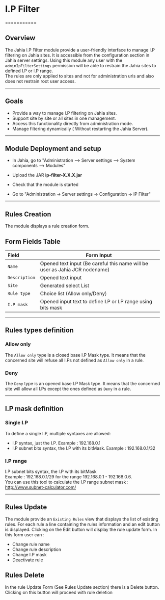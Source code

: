 # I.P Filter
===========

## Overview
The Jahia I.P Filter module provide a user-friendly interface to manage I.P filtering on Jahia sites.
It is accessible from the configuration section in Jahia server settings.
Using this module any user with the `adminIpFilterSettings` permission will be able to restrain the Jahia sites to defined I.P or I.P range.<br/>The rules are only applied to sites and not for administration urls and also does not restrain root user access.

---
## Goals
- Provide a way to manage I.P filtering on Jahia sites.
- Support site by site or all sites in one management.
- Access this functionality directly from administration mode.
- Manage filtering dynamically ( Without restarting the Jahia Server).

---
## Module Deployment and setup
- In Jahia, go to "Administration --> Server settings --> System components --> Modules"
- Upload the JAR **ip-filter-X.X.X.jar**
- Check that the module is started

- Go to "Administration -> Server settings -> Configuration -> IP Filter"
---

## Rules Creation

The module displays a rule creation form.

## Form Fields Table

| Field                       | Form Input                  |
| :-------------------------- | --------------------------- |
| `Name`                        | Opened text input (Be careful this name will be user as Jahia JCR nodename) |
| `Description`                 | Opened text input           |
| `Site`                        | Generated select List       |
| `Rule type`                   | Choice list (Allow only/Deny)   |
| `I.P mask`                    | Opened input text to define I.P or I.P range using bits mask    |

---
## Rules types definition
### Allow only
The `Allow only` type is a closed base I.P Mask type.
It means that the concerned site will refuse all I.Ps not defined as `Allow only` in a rule.
### Deny
The `Deny` type is an opened base I.P Mask type.
It means that the concerned site will allow all I.Ps except the ones defined as `Deny` in a rule.

---
## I.P mask definition
### Single I.P
To define a single I.P, multiple syntaxes are allowed:
- I.P syntax, just the I.P. Example : 192.168.0.1
- I.P subnet bits syntax, the I.P with its bitMask. Example : 192.168.0.1/32
### I.P range
I.P subnet bits syntax, the I.P with its bitMask<br/>Example : 192.168.0.1/29 for the range 192.168.0.1 - 192.168.0.6.<br/>You can use this tool to calculate the I.P range subnet mask : http://www.subnet-calculator.com/

---

## Rules Update
The module provide an `Existing Rules` view that displays the list of existing rules.
For each rule a line containing the rules information and an edit button is displayed.
Clicking on the Edit button will display the rule update form.
In this form user can :
- Change rule name
- Change rule description
- Change I.P mask
- Deactivate rule

## Rules Delete
In the rule Update Form (See Rules Update section) there is a Delete button.
Clicking on this button will proceed with rule deletion
